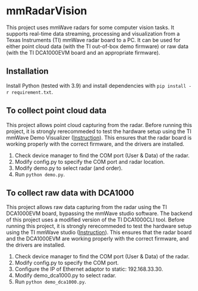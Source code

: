 # mmRadarVision

This project uses mmWave radars for some computer vision tasks. It supports real-time data streaming, processing and visualization from a Texas Instruments (TI) mmWave radar board to a PC. 
It can be used for either point cloud data (with the TI out-of-box demo firmware) or raw data (with the TI DCA1000EVM board and an appropriate firmware).

## Installation 

Install Python (tested with 3.9) and install dependencies with ```pip install -r requirement.txt```.

## To collect point cloud data

This project allows point cloud capturing from the radar.
Before running this project, it is strongly rerecommeded to test the hardware setup using the TI mmWave Demo Visualizer ([Instruction](https://www.ti.com/lit/ug/swru587/swru587.pdf)). 
This ensures that the radar board is working properly with the correct firmware, and the drivers are installed. 
1. Check device manager to find the COM port (User & Data) of the radar. 
2. Modify config.py to specify the COM port and radar location. 
3. Modify demo.py to select radar (and order).
4. Run ```python demo.py```.

## To collect raw data with DCA1000

This project allows raw data capturing from the radar using the TI DCA1000EVM board, bypassing the mmWave studio software. 
The backend of this project uses a modified version of the TI DCA1000CLI tool.
Before running this project, it is strongly rerecommeded to test the hardware setup using the TI mmWave studio ([Instruction](https://www.ti.com/lit/ml/spruik7/spruik7.pdf)).
This ensures that the radar board and the DCA1000EVM are working properly with the correct firmware, and the drivers are installed. 
1. Check device manager to find the COM port (User & Data) of the radar. 
2. Modify config.py to specify the COM port. 
3. Configure the IP of Ethernet adaptor to static: 192.168.33.30.
4. Modify demo_dca1000.py to select radar.
4. Run ```python demo_dca1000.py```.
